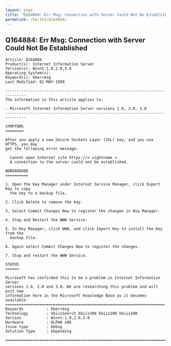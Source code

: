 ```yaml
---
layout: page
title: "Q164884: Err Msg: Connection with Server Could Not Be Established"
permalink: /kb/164/Q164884/
---
```


## Q164884: Err Msg: Connection with Server Could Not Be Established

	Article: Q164884
	Product(s): Internet Information Server
	Version(s): Winnt:1.0,2.0,3.0
	Operating System(s): 
	Keyword(s): kberrmsg
	Last Modified: 01-MAY-1999
	
	-------------------------------------------------------------------------------
	The information in this article applies to:
	
	- Microsoft Internet Information Server versions 1.0, 2.0, 3.0 
	-------------------------------------------------------------------------------
	
	SYMPTOMS
	========
	
	After you apply a new Secure Sockets Layer (SSL) key, and you use HTTPS, you may
	get the following error message:
	
	  Cannot open Internet site https://< sightname >.
	  A connection to the server could not be established.
	
	WORKAROUND
	==========
	
	1. Open the Key Manager under Internet Service Manager, click Export Key to copy
	  the key to a backup file.
	
	2. Click Delete to remove the key.
	
	3. Select Commit Changes Now to register the changes in Key Manager.
	
	4. Stop and Restart the WWW Service.
	
	5. In Key Manager, click WWW, and click Import Key to install the key from the
	  backup file.
	
	6. Again select Commit Changes Now to register the changes.
	
	7. Stop and restart the WWW Service.
	
	STATUS
	======
	
	Microsoft has confirmed this to be a problem in Internet Information Server
	versions 1.0, 2.0 and 3.0. We are researching this problem and will post new
	information here in the Microsoft Knowledge Base as it becomes available.
	======================================================================
	Keywords          : kberrmsg 
	Technology        : kbiisSearch kbiis300 kbiis200 kbiis100
	Version           : Winnt:1.0,2.0,3.0
	Hardware          : ALPHA x86
	Issue type        : kbbug
	Solution Type     : kbpending
	
	=============================================================================
	
